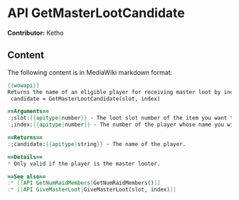 # API GetMasterLootCandidate

**Contributor:** Ketho

## Content

The following content is in MediaWiki markdown format:

```mediawiki
{{wowapi}}
Returns the name of an eligible player for receiving master loot by index.
 candidate = GetMasterLootCandidate(slot, index)

==Arguments==
:;slot:{{apitype|number}} - The loot slot number of the item you want to get information about
:;index:{{apitype|number}} - The number of the player whose name you wish to return. Typically between 1 and 40.

==Returns==
:;candidate:{{apitype|string}} - The name of the player.

==Details==
* Only valid if the player is the master looter.

==See also==
:* [[API GetNumRaidMembers|GetNumRaidMembers()]]
:* [[API GiveMasterLoot|GiveMasterLoot(slot, index)]]
```